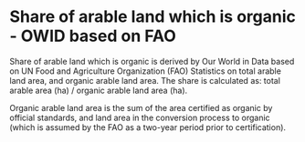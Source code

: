 # Share of arable land which is organic - OWID based on FAO

Share of arable land which is organic is derived by Our World in Data based on UN Food and Agriculture Organization (FAO) Statistics on total arable land area, and organic arable land area. The share is calculated as: total arable area (ha) / organic arable land area (ha).

Organic arable land area is the sum of the area certified as organic by official standards, and land area in the conversion process to organic (which is assumed by the FAO as a two-year period prior to certification). 